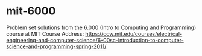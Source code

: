 # mit-6000
Problem set solutions from the 6.000 (Intro to Computing and Programming) course at MIT
Course Address: https://ocw.mit.edu/courses/electrical-engineering-and-computer-science/6-00sc-introduction-to-computer-science-and-programming-spring-2011/
